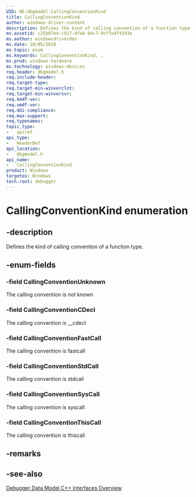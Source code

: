 ```yaml
---
UID: NE:dbgmodel.CallingConventionKind
title: CallingConventionKind
author: windows-driver-content
description: Defines the kind of calling convention of a function type.
ms.assetid: c25b87e4-c917-4feb-94c7-9cffe4f4193e
ms.author: windowsdriverdev
ms.date: 10/05/2018
ms.topic: enum
ms.keywords: CallingConventionKind, , 
ms.prod: windows-hardware
ms.technology: windows-devices
req.header: dbgmodel.h
req.include-header:
req.target-type:
req.target-min-winverclnt:
req.target-min-winversvr:
req.kmdf-ver:
req.umdf-ver:
req.ddi-compliance:
req.max-support:
req.typenames:
topic_type: 
-	apiref
api_type: 
-	HeaderDef
api_location: 
-	dbgmodel.h
api_name: 
-	CallingConventionKind
product: Windows
targetos: Windows
tech.root: debugger
---
```


# CallingConventionKind enumeration

## -description

Defines the kind of calling convention of a function type.


## -enum-fields

### -field CallingConventionUnknown 

The calling convention is not known

### -field CallingConventionCDecl 

The calling convention is __cdecl


### -field CallingConventionFastCall 
The calling convention is fastcall
    

### -field CallingConventionStdCall 
The calling convention is stdcall
    

### -field CallingConventionSysCall 
The calling convention is syscall
    

### -field CallingConventionThisCall 
The calling convention is thiscall

## -remarks

## -see-also

[Debugger Data Model C++ Interfaces Overview](https://docs.microsoft.com/windows-hardware/drivers/debugger/data-model-cpp-overview)
